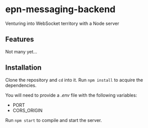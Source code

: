 # epn-messaging-backend
Venturing into WebSocket territory with a Node server

## Features
Not many yet...

## Installation
Clone the repository and `cd` into it. Run `npm install` to acquire the dependencies.

You will need to provide a *.env* file with the following variables:
- PORT
- CORS_ORIGIN

Run `npm start` to compile and start the server.
